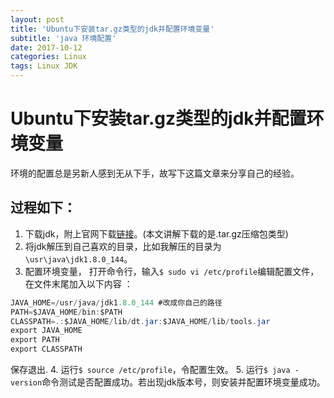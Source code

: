```yaml
---
layout: post
title: 'Ubuntu下安装tar.gz类型的jdk并配置环境变量'
subtitle: 'java 环境配置'
date: 2017-10-12
categories: Linux
tags: Linux JDK
---
```

# Ubuntu下安装tar.gz类型的jdk并配置环境变量
环境的配置总是另新人感到无从下手，故写下这篇文章来分享自己的经验。  
## 过程如下：  
1. 下载jdk，附上官网下载[链接](http://www.oracle.com/technetwork/java/javase/downloads/jdk8-downloads-2133151.html)。(本文讲解下载的是.tar.gz压缩包类型)  
2.  将jdk解压到自己喜欢的目录，比如我解压的目录为`\usr\java\jdk1.8.0_144`。
3.  配置环境变量， 打开命令行，输入`$ sudo vi /etc/profile`编辑配置文件，在文件末尾加入以下内容 ：
```java
JAVA_HOME=/usr/java/jdk1.8.0_144 #改成你自己的路径
PATH=$JAVA_HOME/bin:$PATH
CLASSPATH=.:$JAVA_HOME/lib/dt.jar:$JAVA_HOME/lib/tools.jar
export JAVA_HOME
export PATH
export CLASSPATH
```
保存退出.
4.  运行`$ source /etc/profile`，令配置生效。
5.  运行`$ java -version`命令测试是否配置成功。若出现jdk版本号，则安装并配置环境变量成功。